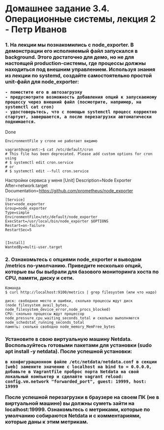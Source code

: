 <h1>Домашнее задание 3.4. Операционные системы, лекция 2 - Петр Иванов</h1>

<h3>1. На лекции мы познакомились с node_exporter. В демонстрации его исполняемый файл запускался в background. Этого достаточно для демо, но не для настоящей production-системы, где процессы должны находиться под внешним управлением. Используя знания из лекции по systemd, создайте самостоятельно простой unit-файл для node_exporter:

	- поместите его в автозагрузку
	- предусмотрите возможность добавления опций к запускаемому процессу через внешний файл (посмотрите, например, на systemctl cat cron)
	- удостоверьтесь, что с помощью systemctl процесс корректно стартует, завершается, а после перезагрузки автоматически поднимается.
	
</h3>

Done  

	EnvironmentFile у crone не работает видимо 
	
	vagrant@vagrant:~$ cat /etc/default/cron
	# This file has been deprecated. Please add custom options for cron using
	# $ systemctl edit cron.service
	# or
	# $ systemctl edit --full cron.service
  

Настройки сервиса у меня
	[Unit]
	Description=Node Exporter
	After=network.target
	Documentation=https://github.com/prometheus/node_exporter

	[Service]
	User=node_exporter
	Group=node_exporter
	Type=simple
	EnvironmentFile=/etc/default/node_exporter
	ExecStart=/usr/local/bin/node_exporter $OPTIONS
	Restart=on-failure
	RestartSec=5


	[Install]
	WantedBy=multi-user.target 

	

<h3>2. Ознакомьтесь с опциями node_exporter и выводом /metrics по-умолчанию. Приведите несколько опций, которые вы бы выбрали для базового мониторинга хоста по CPU, памяти, диску и сети.</h3>

	Команда
	$ curl http://localhost:9100/metrics | grep filesystem (или что надо)
	
	диск: свободное место и ошибки, сколько процессы ждут диск (node_filesystem_avail_bytes, node_filesystem_device_error,node_procs_blocked)
	CPU: сколько процессы ждут процессор node_pressure_cpu_waiting_seconds_total и сколько выполняются  node_schedstat_running_seconds_total 
	память: сколько свободно node_memory_MemFree_bytes 
	
	
<h3>Установите в свою виртуальную машину Netdata. Воспользуйтесь готовыми пакетами для установки (sudo apt install -y netdata). После успешной установки:

	в конфигурационном файле /etc/netdata/netdata.conf в секции [web] замените значение с localhost на bind to = 0.0.0.0,
	добавьте в Vagrantfile проброс порта Netdata на свой локальный компьютер и сделайте vagrant reload:
	config.vm.network "forwarded_port", guest: 19999, host: 19999
После успешной перезагрузки в браузере на своем ПК (не в виртуальной машине) вы должны суметь зайти на localhost:19999. 
Ознакомьтесь с метриками, которые по умолчанию собираются Netdata и с комментариями, которые даны к этим метрикам.</h3>

